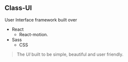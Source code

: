 ## Class-UI

User Interface framework built over
* React
  * React-motion.
* Sass
  * CSS

> The _UI_ built to be simple, beautiful and user friendly.